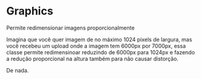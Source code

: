 # Graphics
Permite redimensionar imagens proporcionalmente

Imagina que você quer imagem de no máximo 1024 pixels de largura, mas você recebeu um upload onde a imagem tem 6000px por 7000px, essa classe permite redimensinoar reduzindo de 6000px para 1024px e fazendo a redução proporcional na altura também para não causar distorção.

De nada.
